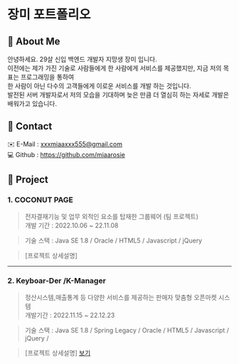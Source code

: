 # 장미 포트폴리오

## :pushpin: About Me
안녕하세요. 29살 신입 백엔드 개발자 지망생 장미 입니다.<br>
이전에는 제가 가진 기술로 사람들에게 한 사람에게 서비스를 제공했지만, 지금 저의 목표는 프로그래밍을 통하여 <br>
한 사람이 아닌 다수의 고객들에게 이로운 서비스를 개발 하는 것입니다.<br>
발전된 서버 개발자로서 저의 모습을 기대하며 늦은 만큼 더 열심히 하는 자세로 개발은 배워가고 있습니다. 

## :pushpin: Contact
:envelope:
E-Mail : xxxmiaaxxx555@gmail.com <br>
:computer:
Github : https://github.com/miaarosie 
<br>

## :pushpin: Project
### 1. COCONUT PAGE <br>
>전자결재기능 및 업무 외적인 요소를 탑재한 그룹웨어 (팀 프로젝트) <br>
>개발 기간 : 2022.10.06 ~ 22.11.08

>기술 스택 : 
>Java SE 1.8 / Oracle / HTML5 / Javascript / jQuery
>

>[프로젝트 상세설명]

---
### 2. Keyboar-Der /K-Manager
>정산시스템,매출통계 등 다양한 서비스를 제공하는 판매자 맞춤형 오픈마켓 시스템<br>
>개발기간 : 2022.11.15 ~ 22.12.23

>기술 스택 :
>Java SE 1.8 / Spring Legacy / Oracle / HTML5 / Javascript / jQuery / 
>

>[프로젝트 상세설명]
[보기](https://github.com/miaarosie/Study#readme)


